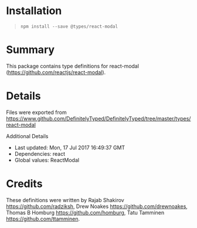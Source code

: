 # Installation
> `npm install --save @types/react-modal`

# Summary
This package contains type definitions for react-modal (https://github.com/reactjs/react-modal).

# Details
Files were exported from https://www.github.com/DefinitelyTyped/DefinitelyTyped/tree/master/types/react-modal

Additional Details
 * Last updated: Mon, 17 Jul 2017 16:49:37 GMT
 * Dependencies: react
 * Global values: ReactModal

# Credits
These definitions were written by Rajab Shakirov <https://github.com/radziksh>, Drew Noakes <https://github.com/drewnoakes>, Thomas B Homburg <https://github.com/homburg>, Tatu Tamminen <https://github.com/ttamminen>.
